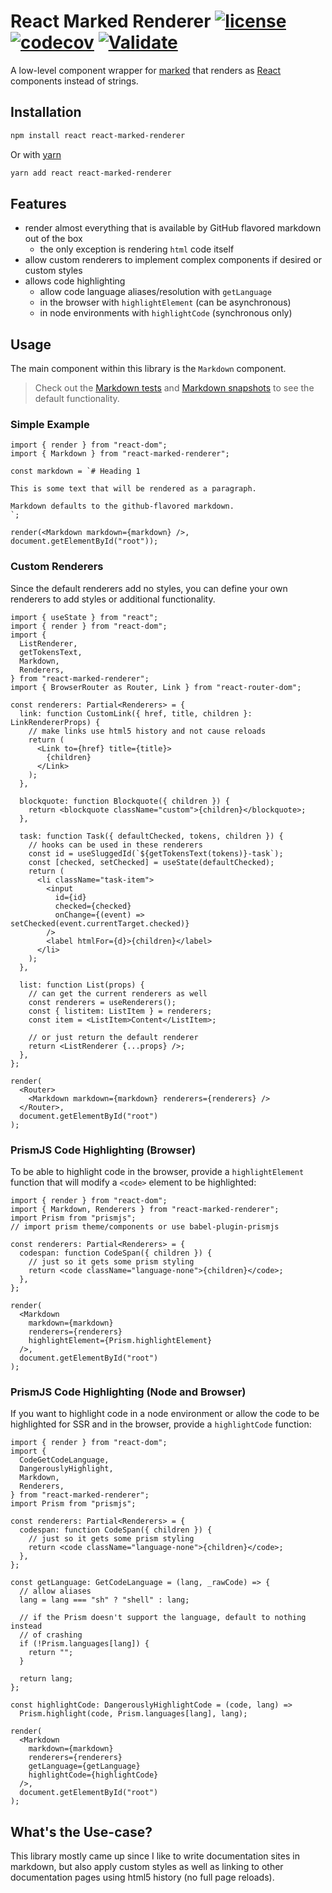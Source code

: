 # React Marked Renderer [![license](https://img.shields.io/npm/l/react-md)](https://github.com/mlaursen/react-marked-renderer/blob/main/LICENSE) [![codecov](https://codecov.io/gh/mlaursen/react-marked-renderer/branch/main/graph/badge.svg?token=R4XGTOIVU0)](https://codecov.io/gh/mlaursen/react-marked-renderer) [![Validate](https://github.com/mlaursen/react-marked-renderer/actions/workflows/validate.yml/badge.svg)](https://github.com/mlaursen/react-marked-renderer/actions/workflows/validate.yml)

A low-level component wrapper for [marked](https://github.com/markedjs/marked)
that renders as [React](https://reactjs.org) components instead of strings.

## Installation

```sh
npm install react react-marked-renderer
```

Or with [yarn](https://yarnpkg.com)

```sh
yarn add react react-marked-renderer
```

## Features

- render almost everything that is available by GitHub flavored markdown out of
  the box
  - the only exception is rendering `html` code itself
- allow custom renderers to implement complex components if desired or custom
  styles
- allows code highlighting
  - allow code language aliases/resolution with `getLanguage`
  - in the browser with `highlightElement` (can be asynchronous)
  - in node environments with `highlightCode` (synchronous only)

## Usage

The main component within this library is the `Markdown` component.

> Check out the [Markdown tests](./src/__tests__/Markdown.tsx) and
> [Markdown snapshots](./src/__tests__/__snapshots__/Markdown.tsx.snap) to see
> the default functionality.

### Simple Example

```tsx
import { render } from "react-dom";
import { Markdown } from "react-marked-renderer";

const markdown = `# Heading 1

This is some text that will be rendered as a paragraph.

Markdown defaults to the github-flavored markdown.
`;

render(<Markdown markdown={markdown} />, document.getElementById("root"));
```

### Custom Renderers

Since the default renderers add no styles, you can define your own renderers to
add styles or additional functionality.

```tsx
import { useState } from "react";
import { render } from "react-dom";
import {
  ListRenderer,
  getTokensText,
  Markdown,
  Renderers,
} from "react-marked-renderer";
import { BrowserRouter as Router, Link } from "react-router-dom";

const renderers: Partial<Renderers> = {
  link: function CustomLink({ href, title, children }: LinkRendererProps) {
    // make links use html5 history and not cause reloads
    return (
      <Link to={href} title={title}>
        {children}
      </Link>
    );
  },

  blockquote: function Blockquote({ children }) {
    return <blockquote className="custom">{children}</blockquote>;
  },

  task: function Task({ defaultChecked, tokens, children }) {
    // hooks can be used in these renderers
    const id = useSluggedId(`${getTokensText(tokens)}-task`);
    const [checked, setChecked] = useState(defaultChecked);
    return (
      <li className="task-item">
        <input
          id={id}
          checked={checked}
          onChange={(event) => setChecked(event.currentTarget.checked)}
        />
        <label htmlFor={d}>{children}</label>
      </li>
    );
  },

  list: function List(props) {
    // can get the current renderers as well
    const renderers = useRenderers();
    const { listitem: ListItem } = renderers;
    const item = <ListItem>Content</ListItem>;

    // or just return the default renderer
    return <ListRenderer {...props} />;
  },
};

render(
  <Router>
    <Markdown markdown={markdown} renderers={renderers} />
  </Router>,
  document.getElementById("root")
);
```

### PrismJS Code Highlighting (Browser)

To be able to highlight code in the browser, provide a `highlightElement`
function that will modify a `<code>` element to be highlighted:

```tsx
import { render } from "react-dom";
import { Markdown, Renderers } from "react-marked-renderer";
import Prism from "prismjs";
// import prism theme/components or use babel-plugin-prismjs

const renderers: Partial<Renderers> = {
  codespan: function CodeSpan({ children }) {
    // just so it gets some prism styling
    return <code className="language-none">{children}</code>;
  },
};

render(
  <Markdown
    markdown={markdown}
    renderers={renderers}
    highlightElement={Prism.highlightElement}
  />,
  document.getElementById("root")
);
```

### PrismJS Code Highlighting (Node and Browser)

If you want to highlight code in a node environment or allow the code to be
highlighted for SSR and in the browser, provide a `highlightCode` function:

```tsx
import { render } from "react-dom";
import {
  CodeGetCodeLanguage,
  DangerouslyHighlight,
  Markdown,
  Renderers,
} from "react-marked-renderer";
import Prism from "prismjs";

const renderers: Partial<Renderers> = {
  codespan: function CodeSpan({ children }) {
    // just so it gets some prism styling
    return <code className="language-none">{children}</code>;
  },
};

const getLanguage: GetCodeLanguage = (lang, _rawCode) => {
  // allow aliases
  lang = lang === "sh" ? "shell" : lang;

  // if the Prism doesn't support the language, default to nothing instead
  // of crashing
  if (!Prism.languages[lang]) {
    return "";
  }

  return lang;
};

const highlightCode: DangerouslyHighlightCode = (code, lang) =>
  Prism.highlight(code, Prism.languages[lang], lang);

render(
  <Markdown
    markdown={markdown}
    renderers={renderers}
    getLanguage={getLanguage}
    highlightCode={highlightCode}
  />,
  document.getElementById("root")
);
```

## What's the Use-case?

This library mostly came up since I like to write documentation sites in
markdown, but also apply custom styles as well as linking to other documentation
pages using html5 history (no full page reloads).
